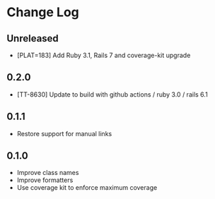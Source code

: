 # Change Log

## Unreleased

- [PLAT=183] Add Ruby 3.1, Rails 7 and coverage-kit upgrade

## 0.2.0

- [TT-8630] Update to build with github actions / ruby 3.0 / rails 6.1

## 0.1.1

* Restore support for manual links

## 0.1.0

* Improve class names
* Improve formatters
* Use coverage kit to enforce maximum coverage
